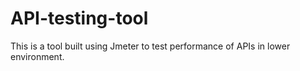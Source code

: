 # API-testing-tool
This is a tool built using Jmeter to test performance of APIs in lower environment.
